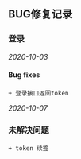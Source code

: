 ## BUG修复记录

###  登录

*2020-10-03*

#### Bug fixes
    + 登录接口返回token


*2020-10-07*

### 未解决问题
    + token 续签
